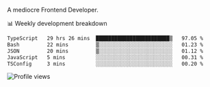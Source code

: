 A mediocre Frontend Developer.

📊 Weekly development breakdown
<!--START_SECTION:waka-->

```txt
TypeScript   29 hrs 26 mins  ████████████████████████▒   97.05 %
Bash         22 mins         ▒░░░░░░░░░░░░░░░░░░░░░░░░   01.23 %
JSON         20 mins         ▒░░░░░░░░░░░░░░░░░░░░░░░░   01.12 %
JavaScript   5 mins          ░░░░░░░░░░░░░░░░░░░░░░░░░   00.31 %
TSConfig     3 mins          ░░░░░░░░░░░░░░░░░░░░░░░░░   00.20 %
```

<!--END_SECTION:waka-->

<img src="https://gpvc.arturio.dev/iqbalfasri" alt="Profile views"/>
